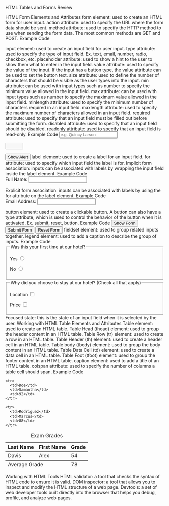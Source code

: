 HTML Tables and Forms Review

HTML Form Elements and Attributes
form element: used to create an HTML form for user input.
action attribute: used to specify the URL where the form data should be sent.
method attribute: used to specify the HTTP method to use when sending the form data. The most common methods are GET and POST.
Example Code
<form method="value-goes-here" action="url-goes-here">
  <!-- inputs go inside here -->
</form>
input element: used to create an input field for user input.
type attribute: used to specify the type of input field. Ex. text, email, number, radio, checkbox, etc.
placeholder attribute: used to show a hint to the user to show them what to enter in the input field.
value attribute: used to specify the value of the input. If the input has a button type, the value attribute can be used to set the button text.
size attribute: used to define the number of characters that should be visible as the user types into the input.
min attribute: can be used with input types such as number to specify the minimum value allowed in the input field.
max attribute: can be used with input types such as number to specify the maximum value allowed in the input field.
minlength attribute: used to specify the minimum number of characters required in an input field.
maxlength attribute: used to specify the maximum number of characters allowed in an input field.
required attribute: used to specify that an input field must be filled out before submitting the form.
disabled attribute: used to specify that an input field should be disabled.
readonly attribute: used to specify that an input field is read-only.
Example Code
<!-- Text input -->
<input 
  type="text"
  id="name"
  name="name"
  placeholder="e.g. Quincy Larson" 
  size="20"
  minlength="5"
  maxlength="30"
  required
/>

<!-- Number input -->
<input 
  type="number"
  id="quantity"
  name="quantity"
  min="2"
  max="10"
  disabled
/>

<!-- Button -->
<input type="button" value="Show Alert" />
label element: used to create a label for an input field.
for attribute: used to specify which input field the label is for.
Implicit form association: inputs can be associated with labels by wrapping the input field inside the label element.
Example Code
<form action="">
  <label>
    Full Name:
    <input type="text" />
  </label>
</form>
Explicit form association: inputs can be associated with labels by using the for attribute on the label element.
Example Code
<form action="">
  <label for="email">Email Address: </label>
  <input type="email" id="email" />
</form>
button element: used to create a clickable button. A button can also have a type attribute, which is used to control the behavior of the button when it is activated. Ex. submit, reset, button.
Example Code
<button type="button">Show Form</button>
<button type="submit">Submit Form</button>
<button type="reset">Reset Form</button>
fieldset element: used to group related inputs together.
legend element: used to add a caption to describe the group of inputs.
Example Code
<!-- Radio group -->
<fieldset>
  <legend>Was this your first time at our hotel?</legend>

  <label for="yes-option">Yes</label>
  <input id="yes-option" type="radio" name="hotel-stay" />

  <label for="no-option">No</label>
  <input id="no-option" type="radio" name="hotel-stay" />
</fieldset>

<!-- Checkbox group -->
<fieldset>
  <legend>
    Why did you choose to stay at our hotel? (Check all that apply)
  </legend>

  <label for="location">Location</label>
  <input type="checkbox" id="location" name="location" value="location" />

  <label for="price">Price</label>
  <input type="checkbox" id="price" name="price" value="price" />
</fieldset>
Focused state: this is the state of an input field when it is selected by the user.
Working with HTML Table Elements and Attributes
Table element: used to create an HTML table.
Table Head (thead) element: used to group the header content in an HTML table.
Table Row (tr) element: used to create a row in an HTML table.
Table Header (th) element: used to create a header cell in an HTML table.
Table body (tbody) element: used to group the body content in an HTML table.
Table Data Cell (td) element: used to create a data cell in an HTML table.
Table Foot (tfoot) element: used to group the footer content in an HTML table.
caption element: used to add a title of an HTML table.
colspan attribute: used to specify the number of columns a table cell should span.
Example Code
<table>
  <caption>Exam Grades</caption>

  <thead>
    <tr>
      <th>Last Name</th>
      <th>First Name</th>
      <th>Grade</th>
    </tr>
  </thead>

  <tbody>
    <tr>
      <td>Davis</td>
      <td>Alex</td>
      <td>54</td>
    </tr>

    <tr>
      <td>Doe</td>
      <td>Samantha</td>
      <td>92</td>
    </tr>

    <tr>
      <td>Rodriguez</td>
      <td>Marcus</td>
      <td>88</td>
    </tr>
  </tbody>

  <tfoot>
    <tr>
      <td colspan="2">Average Grade</td>
      <td>78</td>
    </tr>
  </tfoot>
</table>
Working with HTML Tools
HTML validator: a tool that checks the syntax of HTML code to ensure it is valid.
DOM inspector: a tool that allows you to inspect and modify the HTML structure of a web page.
Devtools: a set of web developer tools built directly into the browser that helps you debug, profile, and analyze web pages.
